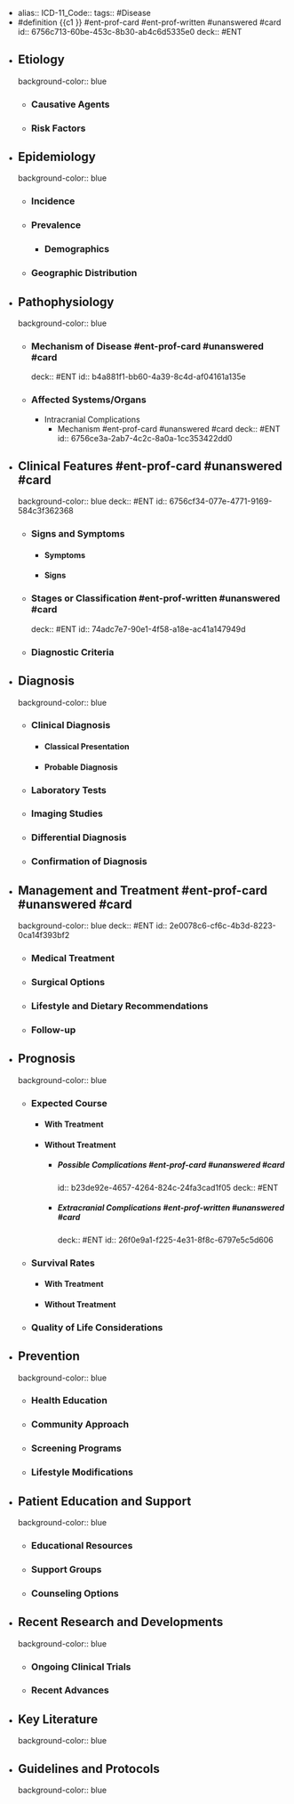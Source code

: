 - alias::
  ICD-11_Code::
  tags:: #Disease
- #definition {{c1 }} #ent-prof-card #ent-prof-written #unanswered #card
  id:: 6756c713-60be-453c-8b30-ab4c6d5335e0
  deck:: #ENT
- ## Etiology
  background-color:: blue
	- ### Causative Agents
	- ### Risk Factors
- ## Epidemiology
  background-color:: blue
	- ### Incidence
	- ### Prevalence
		- ### Demographics
	- ### Geographic Distribution
- ## Pathophysiology
  background-color:: blue
	- ### Mechanism of Disease #ent-prof-card #unanswered #card
	  deck:: #ENT
	  id:: b4a881f1-bb60-4a39-8c4d-af04161a135e
	- ### Affected Systems/Organs
		- Intracranial Complications
			- Mechanism #ent-prof-card #unanswered #card
			  deck:: #ENT
			  id:: 6756ce3a-2ab7-4c2c-8a0a-1cc353422dd0
- ## Clinical Features #ent-prof-card #unanswered #card
  background-color:: blue
  deck:: #ENT
  id:: 6756cf34-077e-4771-9169-584c3f362368
	- ### Signs and Symptoms
		- #### Symptoms
		- #### Signs
	- ### Stages or Classification #ent-prof-written #unanswered #card
	  deck:: #ENT
	  id:: 74adc7e7-90e1-4f58-a18e-ac41a147949d
	- ### Diagnostic Criteria
- ## Diagnosis
  background-color:: blue
	- ### Clinical Diagnosis
		- #### Classical Presentation
		- #### Probable Diagnosis
	- ### Laboratory Tests
	- ### Imaging Studies
	- ### Differential Diagnosis
	- ### Confirmation of Diagnosis
- ## Management and Treatment #ent-prof-card #unanswered #card
  background-color:: blue
  deck:: #ENT
  id:: 2e0078c6-cf6c-4b3d-8223-0ca14f393bf2
	- ### Medical Treatment
	- ### Surgical Options
	- ### Lifestyle and Dietary Recommendations
	- ### Follow-up
- ## Prognosis
  background-color:: blue
	- ### Expected Course
		- #### With Treatment
		- #### Without Treatment
			- ##### Possible Complications #ent-prof-card #unanswered #card
			  id:: b23de92e-4657-4264-824c-24fa3cad1f05
			  deck:: #ENT
			- ##### Extracranial Complications #ent-prof-written #unanswered #card
			  deck:: #ENT
			  id:: 26f0e9a1-f225-4e31-8f8c-6797e5c5d606
	- ### Survival Rates
		- #### With Treatment
		- #### Without Treatment
	- ### Quality of Life Considerations
- ## Prevention
  background-color:: blue
	- ### Health Education
	- ### Community Approach
	- ### Screening Programs
	- ### Lifestyle Modifications
- ## Patient Education and Support
  background-color:: blue
	- ### Educational Resources
	- ### Support Groups
	- ### Counseling Options
- ## Recent Research and Developments
  background-color:: blue
	- ### Ongoing Clinical Trials
	- ### Recent Advances
- ## Key Literature
  background-color:: blue
- ## Guidelines and Protocols
  background-color:: blue